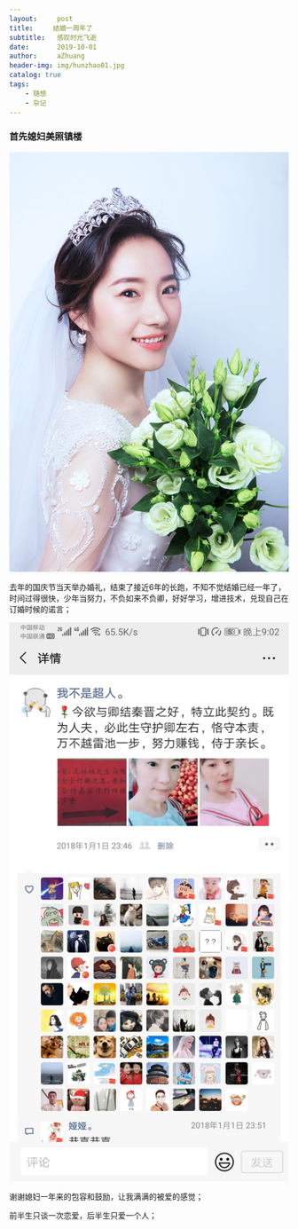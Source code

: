 ```yaml
---
layout:     post
title:     结婚一周年了
subtitle:   感叹时光飞逝
date:       2019-10-01
author:     aZhuang
header-img: img/hunzhao01.jpg
catalog: true
tags:
    - 随想
    - 杂记
---
```






### 首先媳妇美照镇楼

![Image text](https://raw.githubusercontent.com/xiaoazhuang/xiaoazhuang.github.io/master/img/hunzhao78.jpg)

去年的国庆节当天举办婚礼，结束了接近6年的长跑，不知不觉结婚已经一年了，时间过得很快，少年当努力，不负如来不负卿，好好学习，增进技术，兑现自己在订婚时候的诺言；

![Image text](https://raw.githubusercontent.com/xiaoazhuang/xiaoazhuang.github.io/master/img/dinghun.jpg)

谢谢媳妇一年来的包容和鼓励，让我满满的被爱的感觉；

前半生只谈一次恋爱，后半生只爱一个人；

